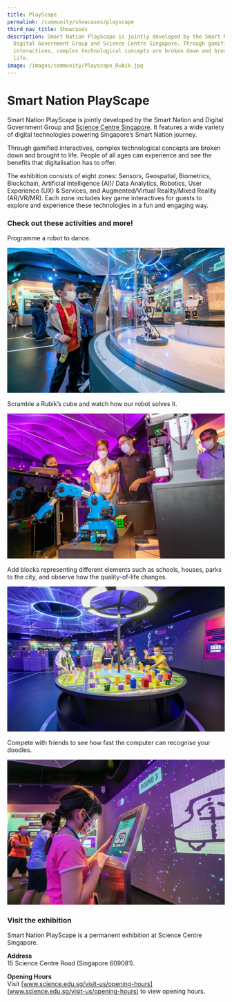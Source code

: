 ```yaml
---
title: PlayScape
permalink: /community/showcases/playscape
third_nav_title: Showcases
description: Smart Nation PlayScape is jointly developed by the Smart Nation and
  Digital Government Group and Science Centre Singapore. Through gamified
  interactives, complex technological concepts are broken down and brought to
  life.
image: /images/community/Playscape_Rubik.jpg
---
```

# Smart Nation PlayScape

Smart Nation PlayScape is jointly developed by the Smart Nation and Digital Government Group and [Science Centre Singapore](https://www.science.edu.sg/). It features a wide variety of digital technologies powering Singapore’s Smart Nation journey. 

Through gamified interactives, complex technological concepts are broken down and brought to life. People of all ages can experience and see the benefits that digitalisation has to offer.  
 
The exhibition consists of eight zones: Sensors, Geospatial, Biometrics, Blockchain, Artificial Intelligence (AI)/ Data Analytics, Robotics, User Experience (UX) & Services, and Augmented/Virtual Reality/Mixed Reality (AR/VR/MR). Each zone includes key game interactives for guests to explore and experience these technologies in a fun and engaging way. 

### Check out these activities and more! 

Programme a robot to dance. 

![Smart Nation PlayScape - Robot](/images/community/PlayScape_04.jpeg)

Scramble a Rubik’s cube and watch how our robot solves it.

![Smart Nation PlayScape - Rubik's Cube](/images/community/Playscape_Rubik.jpg)

Add blocks representing different elements such as schools, houses, parks to the city, and observe how the quality-of-life changes.

![Smart Nation PlayScape - Build a City](/images/community/PlayScape_01.jpeg)

Compete with friends to see how fast the computer can recognise your doodles.

![Smart Nation PlayScape - Doodles](/images/community/PlayScape_02.jpeg)


### Visit the exhibition 

 Smart Nation PlayScape is a permanent exhibition at Science Centre Singapore. 

**Address** <br>
15 Science Centre Road (Singapore 609081). 

**Opening Hours**<br>
Visit [www.science.edu.sg/visit-us/opening-hours](www.science.edu.sg/visit-us/opening-hours) to view opening hours.